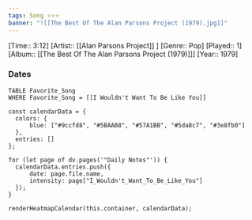 ```yaml
---
tags: Song ⭐⭐⭐ 
banner: "![[The Best Of The Alan Parsons Project (1979).jpg]]"
---
```

[Time:: 3:12]
[Artist:: [[Alan Parsons Project]] ]
[Genre:: Pop]
[Played:: 1]
[Album:: [[The Best Of The Alan Parsons Project (1979)]]]
[Year:: 1979]
### Dates
````dataview
TABLE Favorite_Song
WHERE Favorite_Song = [[I Wouldn't Want To Be Like You]]
````
  ```dataviewjs
const calendarData = { 
	colors: { 
		blue: ["#9ccfd8", "#5BAAB8", "#57A1BB", "#5da8c7", "#3e8fb0"] 
	}, 
	entries: [] 
}; 

for (let page of dv.pages('"Daily Notes"')) { 
	calendarData.entries.push({ 
		date: page.file.name, 
		intensity: page["I_Wouldn't_Want_To_Be_Like_You"]
	}); 
} 

renderHeatmapCalendar(this.container, calendarData);
```
